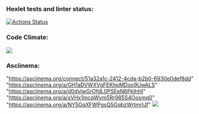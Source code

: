 ### Hexlet tests and linter status:
[![Actions Status](https://github.com/irinaPilkova/python-project-lvl1/workflows/hexlet-check/badge.svg)](https://github.com/irinaPilkova/python-project-lvl1/actions)

### Code Climate:
<a href="https://codeclimate.com/github/irinaPilkova/python-project-lvl1/maintainability"><img src="https://api.codeclimate.com/v1/badges/43561ada62a82e93237d/maintainability" /></a>

### Asciinema:
"https://asciinema.org/connect/51a32a1c-2412-4cda-b2b0-6930e0def8dd"
"https://asciinema.org/a/GH1aDVWXVgFEKhpMDoo9UwALS"
"https://asciinema.org/a/d0dvlwGrOfdL0PSEeN6PkIhHI"
"https://asciinema.org/a/xVHx1mcqWvm5Rr985S4Oosmq0"
"https://asciinema.org/a/NY5GqXFWPgsQ5GqbzWrtmrlJf"
<a href="https://asciinema.org/a/NY5GqXFWPgsQ5GqbzWrtmrlJf" target="_blank"><img src="https://asciinema.org/a/NY5GqXFWPgsQ5GqbzWrtmrlJf.svg" /></a>

